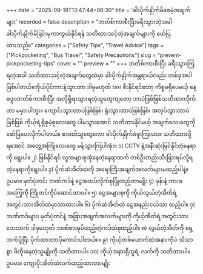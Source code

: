+++
date = "2025-09-19T13:47:44+06:30"
title = 'ခါးပိုက်နှိုက်မိစေမဲ့အချက်များ'
recorded = false
description = "ဘတ်စ်ကားစီးပြီးခရီးသွားတဲ့အခါ ခါးပိုက်နှိုက်မိခြင်းမှကာကွယ်နိုင်ရန် သတိထားသင့်တဲ့အချက်များကို ဖော်ပြထားသည်။"
categories = ["Safety Tips", "Travel Advice"]
tags = ["Pickpocketing", "Bus Travel", "Safety Precautions"]
slug = "prevent-pickpocketing-tips"
cover = ""
preview = ""
+++
ဘတ်စ်ကားစီးပြီး ခရီးသွားကြရတဲ့အခါ သတိထားသင့်တဲ့အချက်တွေထဲမှာ ခါးပိုက်နှိုက်အန္တရာယ်လည်း တစ်ခုအပါဖြစ်ပါတယ်။ကိုယ်ပိုင်ကားနဲ့သွားတာ ဒါမှမဟုတ် taxi စီးနိုင်ရင်တော့ ကိစ္စမရှိပေမယ့် နေ့ဓဒူဝဘတ်စ်ကားစီးပြီး အလိုရှိရာသွားရတဲ့သူတွေကျတော့ ဘာပဲဖြစ်ဖြစ်သတိထားလိုက်တာ မမှားပါဘူး။ ကျောင်းသွားတာပဲဖြစ်ဖြစ်၊ ရုံးသွားတာပဲဖြစ်ဖြစ်၊ အလုပ်သွားတာပဲဖြစ်ဖြစ် ကိုယ့်ရဲ့ရှိစုမဲ့စုလေးတွေ ပါမသွားအောင် သတိထားနိုင်မယ့် အချက်လေးတွေကို ဖော်ပြပေးလိုက်ပါတယ်။ စာဖတ်သူတွေကော ခါးပိုက်နှိုက်ခံဖူးကြလား။ သတိထားလို့ရအောင် အတွေ့အကြုံလေးတွေ မန့်သွားကြပါအုံး။
၁) CCTV နဲ့အနီးဆုံးမြင်နိုင်တဲ့နေရာကို ရွေးပါ။
၂) ဖြစ်နိုင်ရင် လူအများစုအုံနေတဲ့နေရာထက် တစ်ဦးတည်းသီးခြားရပ်လို့ရတဲ့နေရာကိုရွေးပါ။
၃) ပိုက်ဆံအိတ်ထဲကို အရေးကြီးအချက်အလက်များမထည့်ပါနဲ့။
ဥပမာ။ မှတ်ပုံတင်၊ ဘဏ်ကဒ်နဲ့ ငွေအထပ်လိုက်စုပြုံထည့်တာမျိုး
၄) ဖုန်းနဲ့ ကားခအကြွေကို ကြိုတင်ကိုင်ဆောင်ထားပါ။
၅) ငွေအများစုကို ကိုယ်လွယ်တဲ့အိတ်ရဲ့ အတွင်းသားအိတ်ထဲမှာသာထားပါ။
၆) ပိုက်ဆံအိတ်ထဲ ငွေအနည်းငယ်သာ ထည့်ပါ။
၇) ဘဏ်ကဒ်များ၊ မှတ်ပုံတင်နဲ့ အခြားအချက်အလက်များကို ကိုယ့်အိတ်ရဲ့အတွင်းသားဘေးဘက်
ဒါမှမဟုတ် ဘဏ်စာအုပ်ထည့်တဲ့ကဒ်ထဲစုထည့်ပါ။
၈) လွယ်တဲ့အိတ်ကို ရှေ့ဘက်ပို့ပြီး ပိုက်ထားတာပိုကောင်းပါတယ်။။
၉) ကိုယ့်တစ်ယောက်ထဲအနားကိုပဲ သိသာစွာ ဖိတိုးနေတဲ့သူမျိုးကို သတိထားပါ။
၁၀) ကိုယ့်အနားရှိသူရဲ့ လက်ကို သတိထားပါ။
ဥပမာ။ ကျောပိုးအိတ်ထဲလက်ထည့်ထားတာမျိုး